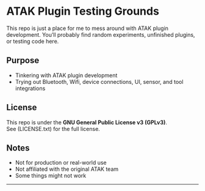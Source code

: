 # ATAK Plugin Testing Grounds

This repo is just a place for me to mess around with ATAK plugin development.
You’ll probably find random experiments, unfinished plugins, or testing code here.

## Purpose
- Tinkering with ATAK plugin development
- Trying out Bluetooth, Wifi, device connections, UI, sensor, and tool integrations

## License
This repo is under the **GNU General Public License v3 (GPLv3)**.  
See (LICENSE.txt) for the full license.

## Notes
- Not for production or real-world use  
- Not affiliated with the original ATAK team  
- Some things might not work

---
